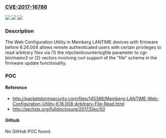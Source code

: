 ### [CVE-2017-16786](https://cve.mitre.org/cgi-bin/cvename.cgi?name=CVE-2017-16786)
![](https://img.shields.io/static/v1?label=Product&message=n%2Fa&color=blue)
![](https://img.shields.io/static/v1?label=Version&message=n%2Fa&color=blue)
![](https://img.shields.io/static/v1?label=Vulnerability&message=n%2Fa&color=brighgreen)

### Description

The Web Configuration Utility in Meinberg LANTIME devices with firmware before 6.24.004 allows remote authenticated users with certain privileges to read arbitrary files via (1) the ntpclientcounterlogfile parameter to cgi-bin/mainv2 or (2) vectors involving curl support of the "file" schema in the firmware update functionality.

### POC

#### Reference
- http://packetstormsecurity.com/files/145388/Meinberg-LANTIME-Web-Configuration-Utility-6.16.008-Arbitrary-File-Read.html
- http://seclists.org/fulldisclosure/2017/Dec/50

#### Github
No GitHub POC found.

